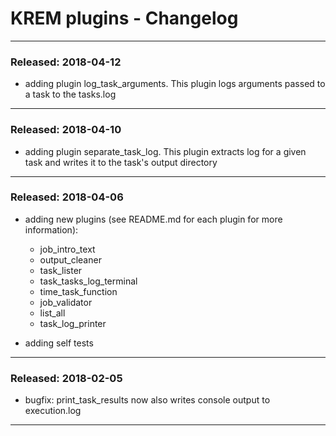 # KREM plugins - Changelog


-----------------------------------------

### Released: 2018-04-12

- adding plugin log_task_arguments. This plugin logs arguments passed to a task to the tasks.log

-----------------------------------------

### Released: 2018-04-10

- adding plugin separate_task_log. This plugin extracts log for a given task and writes it to the task's output directory


-----------------------------------------

### Released: 2018-04-06

- adding new plugins (see README.md for each plugin for more information):
    - job_intro_text  
    - output_cleaner      
    - task_lister       
    - task_tasks_log_terminal  
    - time_task_function
    - job_validator   
    - list_all  
    - task_log_printer


- adding self tests


-----------------------------------------


### Released: 2018-02-05

- bugfix: print_task_results now also writes console output to execution.log

-----------------------------------------
